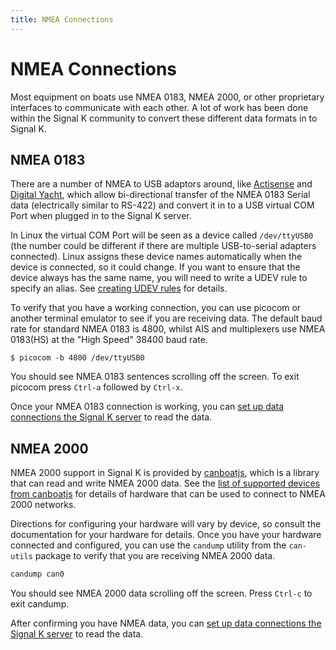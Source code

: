 ```yaml
---
title: NMEA Connections
---
```


# NMEA Connections

Most equipment on boats use NMEA 0183, NMEA 2000, or other proprietary interfaces to communicate with each other. A lot of work has been done within the Signal K community to convert these different data formats in to Signal K.

## NMEA 0183

There are a number of NMEA to USB adaptors around, like
[Actisense](http://www.actisense.com/product/usg-2/) and
[Digital Yacht](http://digitalyacht.co.uk/product/usb-nmea-adaptor/), which allow
bi-directional transfer of the NMEA 0183 Serial data (electrically similar to RS-422) and convert it in to a USB
virtual COM Port when plugged in to the Signal K server.

In Linux the virtual COM Port will be seen as a device called `/dev/ttyUSB0` (the number could be different if there
are multiple USB-to-serial adapters connected). Linux assigns these device names automatically when the device is
connected, so it could change. If you want to ensure that the device always has the same name, you will need to write a
UDEV rule to specify an alias. See [creating UDEV rules](../guides/udev.md) for details.

To verify that you have a working connection, you can use picocom or another terminal emulator to see if you are
receiving data. The default baud rate for standard NMEA 0183 is 4800, whilst AIS and multiplexers use NMEA 0183(HS) at the "High Speed" 38400 baud rate.

```
$ picocom -b 4800 /dev/ttyUSB0
```

You should see NMEA 0183 sentences scrolling off the screen. To exit picocom press `Ctrl-a` followed by `Ctrl-x`.

Once your NMEA 0183 connection is working, you can [set up data connections the Signal K server](./configuration.md#set-up-data-connections) to read the data.

## NMEA 2000

NMEA 2000 support in Signal K is provided by [canboatjs](https://github.com/canboat/canboatjs), which is a library that can read and write NMEA 2000 data. See the [list of supported devices from canboatjs](https://github.com/canboat/canboatjs#supported-devices) for details of hardware that can be used to connect to NMEA 2000 networks.

Directions for configuring your hardware will vary by device, so consult the documentation for your hardware for details. Once you have your hardware connected and configured, you can use the `candump` utility from the `can-utils` package to verify that you are receiving NMEA 2000 data.

```sh
candump can0
```

You should see NMEA 2000 data scrolling off the screen. Press `Ctrl-c` to exit candump.

After confirming you have NMEA data, you can [set up data connections the Signal K server](./configuration.md#set-up-data-connections) to read the data.
